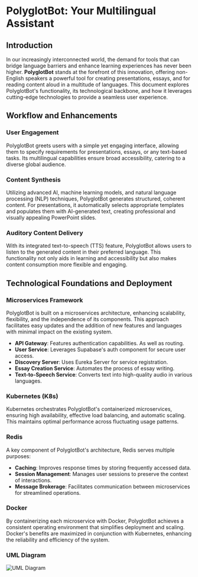 # PolyglotBot: Your Multilingual Assistant

## Introduction

In our increasingly interconnected world, the demand for tools that can bridge language barriers and enhance learning experiences has never been higher. **PolyglotBot** stands at the forefront of this innovation, offering non-English speakers a powerful tool for creating presentations, essays, and for reading content aloud in a multitude of languages. This document explores PolyglotBot's functionality, its technological backbone, and how it leverages cutting-edge technologies to provide a seamless user experience.

## Workflow and Enhancements

### User Engagement

PolyglotBot greets users with a simple yet engaging interface, allowing them to specify requirements for presentations, essays, or any text-based tasks. Its multilingual capabilities ensure broad accessibility, catering to a diverse global audience.

### Content Synthesis

Utilizing advanced AI, machine learning models, and natural language processing (NLP) techniques, PolyglotBot generates structured, coherent content. For presentations, it automatically selects appropriate templates and populates them with AI-generated text, creating professional and visually appealing PowerPoint slides.

### Auditory Content Delivery

With its integrated text-to-speech (TTS) feature, PolyglotBot allows users to listen to the generated content in their preferred language. This functionality not only aids in learning and accessibility but also makes content consumption more flexible and engaging.

## Technological Foundations and Deployment

### Microservices Framework

PolyglotBot is built on a microservices architecture, enhancing scalability, flexibility, and the independence of its components. This approach facilitates easy updates and the addition of new features and languages with minimal impact on the existing system.

- **API Gateway**: Features authentication capabilities. As well as routing. 
- **User Service**: Leverages Supabase's auth component for secure user access.
- **Discovery Server**: Uses Eureka Server for service registration.
- **Essay Creation Service**: Automates the process of essay writing.
- **Text-to-Speech Service**: Converts text into high-quality audio in various languages.

### Kubernetes (K8s)

Kubernetes orchestrates PolyglotBot's containerized microservices, ensuring high availability, effective load balancing, and automatic scaling. This maintains optimal performance across fluctuating usage patterns.

### Redis

A key component of PolyglotBot's architecture, Redis serves multiple purposes:

- **Caching**: Improves response times by storing frequently accessed data.
- **Session Management**: Manages user sessions to preserve the context of interactions.
- **Message Brokerage**: Facilitates communication between microservices for streamlined operations.

### Docker

By containerizing each microservice with Docker, PolyglotBot achieves a consistent operating environment that simplifies deployment and scaling. Docker's benefits are maximized in conjunction with Kubernetes, enhancing the reliability and efficiency of the system.

### UML Diagram
![UML Diagram](https://iyvhmpdfrnznxgyvvkvx.supabase.co/storage/v1/object/public/Page/whiteboard_exported_image.png "Micro-Service Structure")
